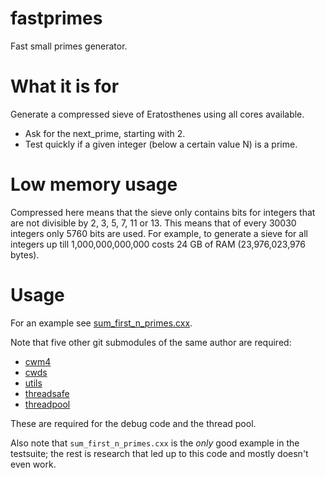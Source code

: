 # fastprimes
Fast small primes generator.

# What it is for
Generate a compressed sieve of Eratosthenes using all cores available.

* Ask for the next_prime, starting with 2.
* Test quickly if a given integer (below a certain value N) is a prime.

# Low memory usage
Compressed here means that the sieve only contains bits for integers
that are not divisible by 2, 3, 5, 7, 11 or 13. This means that of
every 30030 integers only 5760 bits are used. For example, to generate
a sieve for all integers up till 1,000,000,000,000 costs 24 GB of RAM
(23,976,023,976 bytes).

# Usage
For an example see [sum_first_n_primes.cxx](https://github.com/CarloWood/fastprimes-testsuite/blob/master/sum_first_n_primes.cxx).

Note that five other git submodules of the same author are required:
* [cwm4](https://github.com/CarloWood/cwm4)
* [cwds](https://github.com/CarloWood/cwds)
* [utils](https://github.com/CarloWood/ai-utils)
* [threadsafe](https://github.com/CarloWood/threadsafe)
* [threadpool](https://github.com/CarloWood/threadpool)

These are required for the debug code and the thread pool.

Also note that `sum_first_n_primes.cxx` is the *only* good example in the testsuite;
the rest is research that led up to this code and mostly doesn't even work.
